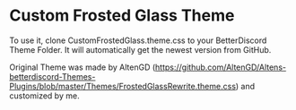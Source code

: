 # Custom Frosted Glass Theme
To use it, clone CustomFrostedGlass.theme.css to your BetterDiscord Theme Folder. It will automatically get the newest version from GitHub.

Original Theme was made by AltenGD (https://github.com/AltenGD/Altens-betterdiscord-Themes-Plugins/blob/master/Themes/FrostedGlassRewrite.theme.css) and customized by me.